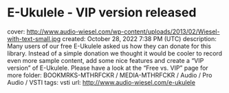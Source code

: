 # E-Ukulele - VIP version released

cover: http://www.audio-wiesel.com/wp-content/uploads/2013/02/Wiesel-with-text-small.jpg
created: October 28, 2022 7:38 PM (UTC)
description: Many users of our free E-Ukulele asked us how they can donate for this library. Instead of a simple donation we thought it would be cooler to record even more sample content, add some nice features and create a “VIP version” of E-Ukulele. Please have a look at the “Free vs. VIP” page for more
folder: BOOKMRKS-MTHRFCKR / MEDIA-MTHRFCKR / Audio / Pro Audio / VSTI
tags: vsti
url: http://www.audio-wiesel.com/e-ukulele